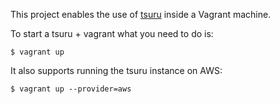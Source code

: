This project enables the use of [tsuru](https://github.com/tsuru/tsuru) inside a Vagrant
machine.

To start a tsuru + vagrant what you need to do is:

	$ vagrant up

It also supports running the tsuru instance on AWS:

	$ vagrant up --provider=aws
